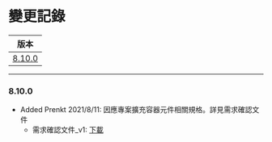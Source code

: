 變更記錄
===
| 版本 |
| :---: |
| [8.10.0](#v8_10_0) |

***

### <a id='v8_10_0'></a>8.10.0
* Added Prenkt 2021/8/11: 因應專案擴充容器元件相關規格。詳見需求確認文件
    * 需求確認文件_v1: <a href="{1}/ITEM_25/attachment/FunctionExpansion_20210810.pptx" donwnload>下載</a> 


 
<!-- 圖片 -->


<!-- 超連結 -->
